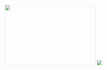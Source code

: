 <p align="center">
  <img src="https://user-images.githubusercontent.com/54899906/131321273-96a026a4-687b-435b-8951-00cf0af19108.gif" width="300" height="200")>
  <img src="https://img.shields.io/static/v1?label=<LABEL>&message=<test>&color=<COLOR>">
</p>
